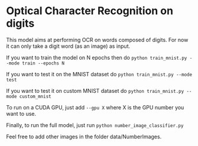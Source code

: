 # Optical Character Recognition on digits

This model aims at performing OCR on words composed of digits.
For now it can only take a digit word (as an image) as input.

If you want to train the model on N epochs then do
`python train_mnist.py --mode train --epochs N`

If you want to test it on the MNIST dataset do
`python train_mnist.py --mode test`

If you want to test it on custom MNIST dataset do
`python train_mnist.py --mode custom_mnist`

To run on a CUDA GPU, just add `--gpu X` where X is the GPU number you want to use.

Finally, to run the full model, just run
`python number_image_classifier.py`

Feel free to add other images in the folder data/NumberImages.